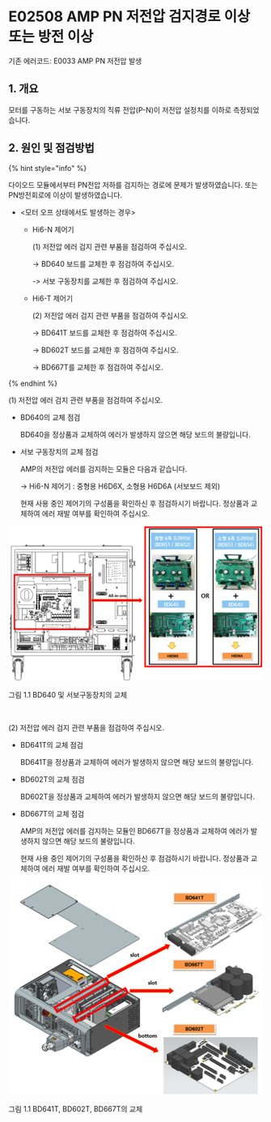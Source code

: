 ﻿# E02508 AMP PN 저전압 검지경로 이상 또는 방전 이상


기존 에러코드: E0033 AMP PN 저전압 발생


## 1. 개요

모터를 구동하는 서보 구동장치의 직류 전압(P-N)이 저전압 설정치를 이하로 측정되었습니다.

## 2. 원인 및 점검방법

{% hint style="info" %}

다이오드 모듈에서부터 PN전압 저하를 검지하는 경로에 문제가 발생하였습니다. 또는 PN방전회로에 이상이 발생하였습니다.

* <모터 오프 상태에서도 발생하는 경우>

  * Hi6-N 제어기

     (1)	저전압 에러 검지 관련 부품을 점검하여 주십시오.
     
     -> BD640 보드를 교체한 후 점검하여 주십시오.

     ->	서보 구동장치를 교체한 후 점검하여 주십시오.

    
  * Hi6-T 제어기

     (2)	저전압 에러 검지 관련 부품을 점검하여 주십시오.
     
     -> BD641T 보드를 교체한 후 점검하여 주십시오.

     ->	BD602T 보드를 교체한 후 점검하여 주십시오.

     ->	BD667T를 교체한 후 점검하여 주십시오.

{% endhint %}

(1)	저전압 에러 검지 관련 부품을 점검하여 주십시오.

* BD640의 교체 점검

   BD640을 정상품과 교체하여 에러가 발생하지 않으면 해당 보드의 불량입니다. 

* 서보 구동장치의 교체 점검

   AMP의 저전압 에러를 검지하는 모듈은 다음과 같습니다.

  -> Hi6-N 제어기 : 중형용 H6D6X, 소형용 H6D6A (서보보드 제외)

  현재 사용 중인 제어기의 구성품을 확인하신 후 점검하시기 바랍니다. 정상품과 교체하여 에러 재발 여부를 확인하여 주십시오.


![](../_assets/1-AMP/E02508/E02508_과전압_부품교체_N제어기.PNG  )

그림 1.1 BD640 및 서보구동장치의 교체

<br>


(2)	저전압 에러 검지 관련 부품을 점검하여 주십시오.

*  BD641T의 교체 점검

   BD641T을 정상품과 교체하여 에러가 발생하지 않으면 해당 보드의 불량입니다. 


*  BD602T의 교체 점검

   BD602T을 정상품과 교체하여 에러가 발생하지 않으면 해당 보드의 불량입니다. 


*  BD667T의 교체 점검

   AMP의 저전압 에러를 검지하는 모듈인 BD667T을 정상품과 교체하여 에러가 발생하지 않으면 해당 보드의 불량입니다. 

   현재 사용 중인 제어기의 구성품을 확인하신 후 점검하시기 바랍니다. 정상품과 교체하여 에러 재발 여부를 확인하여 주십시오.



![](../_assets/1-AMP/E02508/E02508_과전압_부품교체_T제어기.PNG)

그림 1.1 BD641T, BD602T, BD667T의 교체
